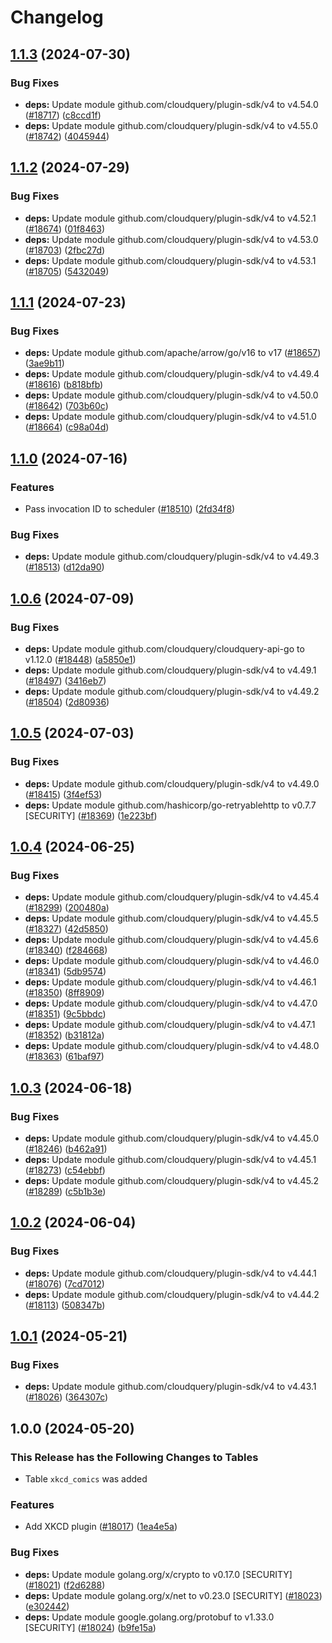 # Changelog

## [1.1.3](https://github.com/cloudquery/cloudquery/compare/plugins-source-xkcd-v1.1.2...plugins-source-xkcd-v1.1.3) (2024-07-30)


### Bug Fixes

* **deps:** Update module github.com/cloudquery/plugin-sdk/v4 to v4.54.0 ([#18717](https://github.com/cloudquery/cloudquery/issues/18717)) ([c8ccd1f](https://github.com/cloudquery/cloudquery/commit/c8ccd1ff6c40ef7385a72669769531c72d9c7128))
* **deps:** Update module github.com/cloudquery/plugin-sdk/v4 to v4.55.0 ([#18742](https://github.com/cloudquery/cloudquery/issues/18742)) ([4045944](https://github.com/cloudquery/cloudquery/commit/4045944b8e9f4414145e6484a62692852ba9b174))

## [1.1.2](https://github.com/cloudquery/cloudquery/compare/plugins-source-xkcd-v1.1.1...plugins-source-xkcd-v1.1.2) (2024-07-29)


### Bug Fixes

* **deps:** Update module github.com/cloudquery/plugin-sdk/v4 to v4.52.1 ([#18674](https://github.com/cloudquery/cloudquery/issues/18674)) ([01f8463](https://github.com/cloudquery/cloudquery/commit/01f84633e82f1921a2a5a805d1aa1d5a5a6abac6))
* **deps:** Update module github.com/cloudquery/plugin-sdk/v4 to v4.53.0 ([#18703](https://github.com/cloudquery/cloudquery/issues/18703)) ([2fbc27d](https://github.com/cloudquery/cloudquery/commit/2fbc27d8c1aa066d24611c74099c3e437b821617))
* **deps:** Update module github.com/cloudquery/plugin-sdk/v4 to v4.53.1 ([#18705](https://github.com/cloudquery/cloudquery/issues/18705)) ([5432049](https://github.com/cloudquery/cloudquery/commit/5432049699370d058b7a28b9be546a4871537756))

## [1.1.1](https://github.com/cloudquery/cloudquery/compare/plugins-source-xkcd-v1.1.0...plugins-source-xkcd-v1.1.1) (2024-07-23)


### Bug Fixes

* **deps:** Update module github.com/apache/arrow/go/v16 to v17 ([#18657](https://github.com/cloudquery/cloudquery/issues/18657)) ([3ae9b11](https://github.com/cloudquery/cloudquery/commit/3ae9b1148b93939e436a81f4bca2a446945886d6))
* **deps:** Update module github.com/cloudquery/plugin-sdk/v4 to v4.49.4 ([#18616](https://github.com/cloudquery/cloudquery/issues/18616)) ([b818bfb](https://github.com/cloudquery/cloudquery/commit/b818bfbcc5c47839e4d00f28615ed7c7016a32df))
* **deps:** Update module github.com/cloudquery/plugin-sdk/v4 to v4.50.0 ([#18642](https://github.com/cloudquery/cloudquery/issues/18642)) ([703b60c](https://github.com/cloudquery/cloudquery/commit/703b60c58851a6c57f23f1e41a188b83e7e384ae))
* **deps:** Update module github.com/cloudquery/plugin-sdk/v4 to v4.51.0 ([#18664](https://github.com/cloudquery/cloudquery/issues/18664)) ([c98a04d](https://github.com/cloudquery/cloudquery/commit/c98a04d96e2b7a478da0c335143745d9387a8830))

## [1.1.0](https://github.com/cloudquery/cloudquery/compare/plugins-source-xkcd-v1.0.6...plugins-source-xkcd-v1.1.0) (2024-07-16)


### Features

* Pass invocation ID to scheduler ([#18510](https://github.com/cloudquery/cloudquery/issues/18510)) ([2fd34f8](https://github.com/cloudquery/cloudquery/commit/2fd34f831cf1c6761050b186087a802b97011df6))


### Bug Fixes

* **deps:** Update module github.com/cloudquery/plugin-sdk/v4 to v4.49.3 ([#18513](https://github.com/cloudquery/cloudquery/issues/18513)) ([d12da90](https://github.com/cloudquery/cloudquery/commit/d12da90f5ca67b8e590c433ad2762d48c499e6aa))

## [1.0.6](https://github.com/cloudquery/cloudquery/compare/plugins-source-xkcd-v1.0.5...plugins-source-xkcd-v1.0.6) (2024-07-09)


### Bug Fixes

* **deps:** Update module github.com/cloudquery/cloudquery-api-go to v1.12.0 ([#18448](https://github.com/cloudquery/cloudquery/issues/18448)) ([a5850e1](https://github.com/cloudquery/cloudquery/commit/a5850e1190e7d40437b3fbcea5c3b8f6b4b059ac))
* **deps:** Update module github.com/cloudquery/plugin-sdk/v4 to v4.49.1 ([#18497](https://github.com/cloudquery/cloudquery/issues/18497)) ([3416eb7](https://github.com/cloudquery/cloudquery/commit/3416eb7d870fb8e9a0132bda3a571a235817a3f6))
* **deps:** Update module github.com/cloudquery/plugin-sdk/v4 to v4.49.2 ([#18504](https://github.com/cloudquery/cloudquery/issues/18504)) ([2d80936](https://github.com/cloudquery/cloudquery/commit/2d80936e5f952b29f1ddf6267c2331a504a38b2d))

## [1.0.5](https://github.com/cloudquery/cloudquery/compare/plugins-source-xkcd-v1.0.4...plugins-source-xkcd-v1.0.5) (2024-07-03)


### Bug Fixes

* **deps:** Update module github.com/cloudquery/plugin-sdk/v4 to v4.49.0 ([#18415](https://github.com/cloudquery/cloudquery/issues/18415)) ([3f4ef53](https://github.com/cloudquery/cloudquery/commit/3f4ef5366078eebd38ab7c1cc52afc0eaeee08f4))
* **deps:** Update module github.com/hashicorp/go-retryablehttp to v0.7.7 [SECURITY] ([#18369](https://github.com/cloudquery/cloudquery/issues/18369)) ([1e223bf](https://github.com/cloudquery/cloudquery/commit/1e223bf58529449ab7b30d1a0d046a40a0488cf1))

## [1.0.4](https://github.com/cloudquery/cloudquery/compare/plugins-source-xkcd-v1.0.3...plugins-source-xkcd-v1.0.4) (2024-06-25)


### Bug Fixes

* **deps:** Update module github.com/cloudquery/plugin-sdk/v4 to v4.45.4 ([#18299](https://github.com/cloudquery/cloudquery/issues/18299)) ([200480a](https://github.com/cloudquery/cloudquery/commit/200480a04ecaa8a826df2aa86429d1e1c9416f73))
* **deps:** Update module github.com/cloudquery/plugin-sdk/v4 to v4.45.5 ([#18327](https://github.com/cloudquery/cloudquery/issues/18327)) ([42d5850](https://github.com/cloudquery/cloudquery/commit/42d5850e4d11e49d8567c2b182a3b26409cad150))
* **deps:** Update module github.com/cloudquery/plugin-sdk/v4 to v4.45.6 ([#18340](https://github.com/cloudquery/cloudquery/issues/18340)) ([f284668](https://github.com/cloudquery/cloudquery/commit/f284668c7912ce7191cc5d70f11135874f7d98c9))
* **deps:** Update module github.com/cloudquery/plugin-sdk/v4 to v4.46.0 ([#18341](https://github.com/cloudquery/cloudquery/issues/18341)) ([5db9574](https://github.com/cloudquery/cloudquery/commit/5db9574defbd47b798254dacb1f4e466ccfacf74))
* **deps:** Update module github.com/cloudquery/plugin-sdk/v4 to v4.46.1 ([#18350](https://github.com/cloudquery/cloudquery/issues/18350)) ([8ff8909](https://github.com/cloudquery/cloudquery/commit/8ff89094c231abfbc1cec38f8901a546139f2d01))
* **deps:** Update module github.com/cloudquery/plugin-sdk/v4 to v4.47.0 ([#18351](https://github.com/cloudquery/cloudquery/issues/18351)) ([9c5bbdc](https://github.com/cloudquery/cloudquery/commit/9c5bbdccebdc2c65df491f70f76483aa0bb1c533))
* **deps:** Update module github.com/cloudquery/plugin-sdk/v4 to v4.47.1 ([#18352](https://github.com/cloudquery/cloudquery/issues/18352)) ([b31812a](https://github.com/cloudquery/cloudquery/commit/b31812a821233cffa2b9bbc6a7644797f380fa82))
* **deps:** Update module github.com/cloudquery/plugin-sdk/v4 to v4.48.0 ([#18363](https://github.com/cloudquery/cloudquery/issues/18363)) ([61baf97](https://github.com/cloudquery/cloudquery/commit/61baf97d1704878dcb129be56bd6457109b1719a))

## [1.0.3](https://github.com/cloudquery/cloudquery/compare/plugins-source-xkcd-v1.0.2...plugins-source-xkcd-v1.0.3) (2024-06-18)


### Bug Fixes

* **deps:** Update module github.com/cloudquery/plugin-sdk/v4 to v4.45.0 ([#18246](https://github.com/cloudquery/cloudquery/issues/18246)) ([b462a91](https://github.com/cloudquery/cloudquery/commit/b462a91c6c260661171b5afc2a0e063202fcde1d))
* **deps:** Update module github.com/cloudquery/plugin-sdk/v4 to v4.45.1 ([#18273](https://github.com/cloudquery/cloudquery/issues/18273)) ([c54ebbf](https://github.com/cloudquery/cloudquery/commit/c54ebbfadcaac9f5f9085681dd5e4065b494dc74))
* **deps:** Update module github.com/cloudquery/plugin-sdk/v4 to v4.45.2 ([#18289](https://github.com/cloudquery/cloudquery/issues/18289)) ([c5b1b3e](https://github.com/cloudquery/cloudquery/commit/c5b1b3ec80d7d3cf7d32514a72942d50b2fbf546))

## [1.0.2](https://github.com/cloudquery/cloudquery/compare/plugins-source-xkcd-v1.0.1...plugins-source-xkcd-v1.0.2) (2024-06-04)


### Bug Fixes

* **deps:** Update module github.com/cloudquery/plugin-sdk/v4 to v4.44.1 ([#18076](https://github.com/cloudquery/cloudquery/issues/18076)) ([7cd7012](https://github.com/cloudquery/cloudquery/commit/7cd70128389844d0221f7dce7102375f8931ef77))
* **deps:** Update module github.com/cloudquery/plugin-sdk/v4 to v4.44.2 ([#18113](https://github.com/cloudquery/cloudquery/issues/18113)) ([508347b](https://github.com/cloudquery/cloudquery/commit/508347b8d2168564f69ccb33171f290267647c12))

## [1.0.1](https://github.com/cloudquery/cloudquery/compare/plugins-source-xkcd-v1.0.0...plugins-source-xkcd-v1.0.1) (2024-05-21)


### Bug Fixes

* **deps:** Update module github.com/cloudquery/plugin-sdk/v4 to v4.43.1 ([#18026](https://github.com/cloudquery/cloudquery/issues/18026)) ([364307c](https://github.com/cloudquery/cloudquery/commit/364307c5a7e954cc3521498678e3aa658eb4937a))

## 1.0.0 (2024-05-20)


### This Release has the Following Changes to Tables
- Table `xkcd_comics` was added

### Features

* Add XKCD plugin ([#18017](https://github.com/cloudquery/cloudquery/issues/18017)) ([1ea4e5a](https://github.com/cloudquery/cloudquery/commit/1ea4e5ac8ca1f5242367962d7f95af2073d0de62))


### Bug Fixes

* **deps:** Update module golang.org/x/crypto to v0.17.0 [SECURITY] ([#18021](https://github.com/cloudquery/cloudquery/issues/18021)) ([f2d6288](https://github.com/cloudquery/cloudquery/commit/f2d6288df53d7901337f5dc9bf8f26658f1e287b))
* **deps:** Update module golang.org/x/net to v0.23.0 [SECURITY] ([#18023](https://github.com/cloudquery/cloudquery/issues/18023)) ([e302442](https://github.com/cloudquery/cloudquery/commit/e302442d39175e6f87c97855209ab7d99e6ec1a0))
* **deps:** Update module google.golang.org/protobuf to v1.33.0 [SECURITY] ([#18024](https://github.com/cloudquery/cloudquery/issues/18024)) ([b9fe15a](https://github.com/cloudquery/cloudquery/commit/b9fe15a848b9b0089e51104a2ceea2ff27a8f076))
